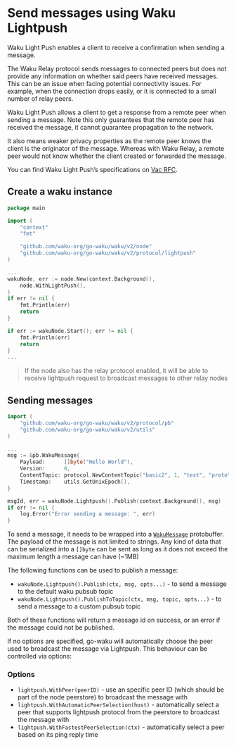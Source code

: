 Send messages using Waku Lightpush
===

Waku Light Push enables a client to receive a confirmation when sending a message.

The Waku Relay protocol sends messages to connected peers but does not provide any information on whether said peers have received messages. This can be an issue when facing potential connectivity issues. For example, when the connection drops easily, or it is connected to a small number of relay peers.

Waku Light Push allows a client to get a response from a remote peer when sending a message. Note this only guarantees that the remote peer has received the message, it cannot guarantee propagation to the network.

It also means weaker privacy properties as the remote peer knows the client is the originator of the message. Whereas with Waku Relay, a remote peer would not know whether the client created or forwarded the message.

You can find Waku Light Push’s specifications on [Vac RFC](https://rfc.vac.dev/spec/19/).


## Create a waku instance
```go
package main

import (
	"context"
    "fmt"

	"github.com/waku-org/go-waku/waku/v2/node"
	"github.com/waku-org/go-waku/waku/v2/protocol/lightpush"
)

...
wakuNode, err := node.New(context.Background(),
    node.WithLightPush(),
)
if err != nil {
    fmt.Println(err)
    return
}

if err := wakuNode.Start(); err != nil {
    fmt.Println(err)
    return
}
...

```
> If the node also has the relay protocol enabled, it will be able to receive lightpush request to broadcast messages to other relay nodes



## Sending messages

```go
import (
    "github.com/waku-org/go-waku/waku/v2/protocol/pb"
    "github.com/waku-org/go-waku/waku/v2/utils"
)

...
msg := &pb.WakuMessage{
    Payload:      []byte("Hello World"),
    Version:      0,
    ContentTopic: protocol.NewContentTopic("basic2", 1, "test", "proto").String(),
    Timestamp:    utils.GetUnixEpoch(),
}

msgId, err = wakuNode.Lightpush().Publish(context.Background(), msg)
if err != nil {
    log.Error("Error sending a message: ", err)
}
```


To send a message, it needs to be wrapped into a [`WakuMessage`](https://rfc.vac.dev/spec/14/) protobuffer. The payload of the message is not limited to strings. Any kind of data that can be serialized
into a `[]byte` can be sent as long as it does not exceed the maximum length a message can have (~1MB)

The following functions can be used to publish a message:
- `wakuNode.Lightpush().Publish(ctx, msg, opts...)` - to send a message to the default waku pubsub topic
- `wakuNode.Lightpush().PublishToTopic(ctx, msg, topic, opts...)` - to send a message to a custom pubsub topic

Both of these functions will return a message id on success, or an error if the message could not be published.

If no options are specified, go-waku will automatically choose the peer used to broadcast the message via Lightpush. This behaviour can be controlled via options:

### Options

- `lightpush.WithPeer(peerID)` - use an specific peer ID (which should be part of the node peerstore) to broadcast the message with 
- `lightpush.WithAutomaticPeerSelection(host)` - automatically select a peer that supports lightpush protocol from the peerstore to broadcast the message with
- `lightpush.WithFastestPeerSelection(ctx)` - automatically select a peer based on its ping reply time



